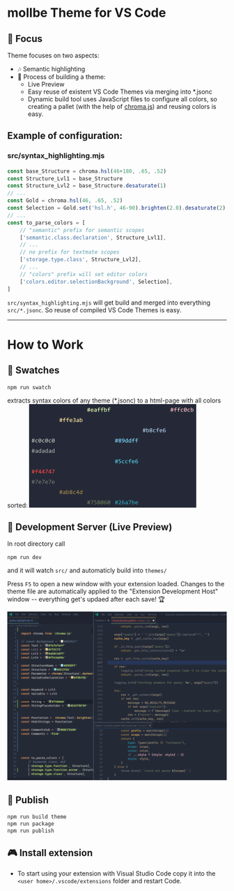 # mollbe Theme for VS Code


## 🎯 Focus
Theme focuses on two aspects:
* 🎶 Semantic highlighting
* 🎨 Process of building a theme:
  * Live Preview
  * Easy reuse of existent VS Code Themes via merging into *.jsonc
  * Dynamic build tool uses JavaScript files to configure all colors, so creating a pallet (with the help of [chroma.js](https://gka.github.io/chroma.js/)) and reusing colors is easy.



## Example of configuration:
### src/syntax_highlighting.mjs
```javascript
const base_Structure = chroma.hsl(46+180, .65, .52)
const Structure_Lvl1 = base_Structure
const Structure_Lvl2 = base_Structure.desaturate(1)
// ...
const Gold = chroma.hsl(46, .65, .52)
const Selection = Gold.set('hsl.h', 46-90).brighten(2.0).desaturate(2)
// ...
const to_parse_colors = [
    // "semantic" prefix for semantic scopes
    ['semantic.class.declaration', Structure_Lvl1],
    // ...
    // no prefix for textmate scopes
    ['storage.type.class', Structure_Lvl2],
    // ...
    // "colors" prefix will set editor colors
    ['colors.editor.selectionBackground', Selection],
]
```
`src/syntax_highlighting.mjs` will get build and merged into everything `src/*.jsonc`. So reuse of compiled VS Code Themes is easy.

---

<!---

## ⭐ Download
Get it from [VS Code Marketplace](https://)
---

--->

# How to Work

## 🎨 Swatches
```
npm run swatch
```
extracts syntax colors of any theme (*.jsonc) to a html-page with all colors sorted:
![Swatches - automatically Extractes from jsonc of any theme][swatches]

## 🧤 Development Server (Live Preview)
In root directory call
```
npm run dev
```
and it will watch `src/` and automaticly build into `themes/`

Press `F5` to open a new window with your extension loaded. Changes to the theme file are automatically applied to the "Extension Development Host" window -- everything get's updaed after each save! 🏆

![Screenshot of Extension Development Host][development]


## 🚀 Publish
```
npm run build theme
npm run package
npm run publish
```

## 🎮 Install extension
* To start using your extension with Visual Studio Code copy it into the `<user home>/.vscode/extensions` folder and restart Code.



[swatches]: screenshots/swatches.png
[development]: screenshots/Extension_Development_Host.png
